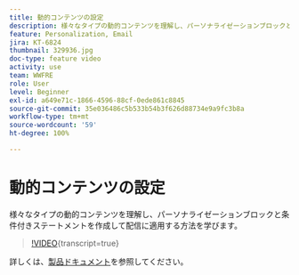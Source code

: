 ```yaml
---
title: 動的コンテンツの設定
description: 様々なタイプの動的コンテンツを理解し、パーソナライゼーションブロックと条件付きステートメントを作成して配信に適用する方法を学びます。　
feature: Personalization, Email
jira: KT-6824
thumbnail: 329936.jpg
doc-type: feature video
activity: use
team: WWFRE
role: User
level: Beginner
exl-id: a649e71c-1866-4596-88cf-0ede861c8845
source-git-commit: 35e036486c5b533b54b3f626d88734e9a9fc3b8a
workflow-type: tm+mt
source-wordcount: '59'
ht-degree: 100%

---
```


# 動的コンテンツの設定

様々なタイプの動的コンテンツを理解し、パーソナライゼーションブロックと条件付きステートメントを作成して配信に適用する方法を学びます。　

>[!VIDEO](https://video.tv.adobe.com/v/329936?quality=12&learn=on){transcript=true}

詳しくは、[製品ドキュメント](https://experienceleague.adobe.com/docs/campaign-classic/using/sending-messages/personalizing-deliveries/conditional-content.html?lang=ja)を参照してください。
